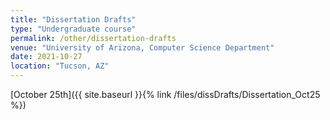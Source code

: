 ```yaml
---
title: "Dissertation Drafts"
type: "Undergraduate course"
permalink: /other/dissertation-drafts
venue: "University of Arizona, Computer Science Department"
date: 2021-10-27
location: "Tucson, AZ"
---
```


[October 25th]({{ site.baseurl }}{% link /files/dissDrafts/Dissertation_Oct25 %})
